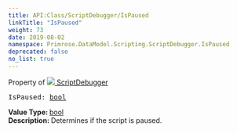 ```yaml
---
title: API:Class/ScriptDebugger/IsPaused
linkTitle: "IsPaused"
weight: 73
date: 2019-08-02
namespace: Primrose.DataModel.Scripting.ScriptDebugger.IsPaused
deprecated: false
no_list: true
---
```

Property of <a href="/docs/api-reference/Class/ScriptDebugger"><img src="/icons/silk/script_module.png"/>&nbsp;ScriptDebugger</a>
<pre class="method-declaration">
IsPaused: <a class="type" href="/docs/api-reference/System/Primitives#boolean">bool</a></pre>
<b>Value Type: </b>
<a class="type" href="/docs/api-reference/System/Primitives#boolean">bool</a>
<br/>
<b>Description: </b>
Determines if the script is paused.

